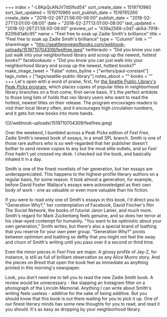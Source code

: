 +++
index = "-L6KpQcANJV7dSIfod54"
sort_create_date = 1519710960
sort_last_updated = 1519710960
sort_publish_date = 1519765260
create_date = "2018-02-26T21:56:00-08:00"
publish_date = "2018-02-27T13:01:00-08:00"
date = "2018-02-27T13:01:00-08:00"
last_updated = "2018-02-26T21:56:00-08:00"
preview_url = "439a2569-c0d7-ab5d-7918-620fb81a6c95"
name = "Feel free to soak up Zadie Smith's brilliance"
title = "Feel free to soak up Zadie Smith's brilliance"
type = "Column"
link = ""
shareimage = "http://seattlereviewofbooks.com/webhook-uploads/1519710704309/feelfree.jpeg"
twitterauto = "Did you know you can just walk into your neighborhood library and scoop up the newest, hottest books?"
facebookauto = "Did you know you can just walk into your neighborhood library and scoop up the newest, hottest books?"
make_image_tweet = "False"
notes_byline = ["writers/paul-constant"]
tags_notes = ["tags/seattle-public-library"]
notes_about = ""
books = ""
+++
Let's open with a word of praise, first, for [the Seattle Public Library's Peak Picks program](http://www.spl.org/library-collection/books-movies-and-music/peak-picks), which places copies of popular titles in neighborhood library branches on a first-come, first-serve basis. It's the perfect antidote to those long lists of holds that vex library users who want to read the hottest, newest titles on their release. The program encourages readers to visit their local library often, and it encourages high circulation numbers, and it gets hot new books into more hands.

<p class="image-left">![](/webhook-uploads/1519710704309/feelfree.jpeg)</p>

Over the weekend, I bumbled across a Peak Picks edition of *Feel Free*, Zadie Smith's newest book of essays, in a small SPL branch. Smith is one of those rare authors who is so well-regarded that her publisher doesn't bother to send review copies to any but the most elite outlets, and so *Feel Free* hadn't yet crossed my desk. I checked out the book, and basically inhaled it in a day.

Smith is one of the finest novelists of her generation, but her essays are underappreciated. This happens to the highest-profile literary authors on a regular basis, for some reason. It took almost a generation, for example, before David Foster Wallace's essays were acknowledged as their own body of work - one as valuable or even more valuable than his fiction.

If you were to read only one of Smith's essays in this book, I'd direct you to "Generation Why?," her contemplation of Facebook, David Fincher's film *The Social Network*, the books of futurist Jaron Lanier, and much more. Smith's regard for Mark Zuckerberg feels genuine, and so does her terror at his clear-eyed contempt for humanity. "You want to be optimistic about your own generation," Smith writes, but there's also a special brand of loathing that you reserve for your own peer group. "Generation Why?" pivots between optimism and loathing so deftly that you might not feel the sway and churn of Smith's writing until you pass over it a second or third time.

Even the minor pieces in *Feel Free* are major. A glossy profile of Jay-Z, for instance, is still as full of brilliant observation as any Alice Munro story. And the pieces on Brexit that open the book feel as immediate as anything printed in this morning's newspaper. 

Look, you don't need me to tell you to read the new Zadie Smith book. A review would be unnecessary - like slapping an Instagram filter on a photograph of the Lincoln Memorial. Anything I can write about Smith's writing feels useless - additive for the sake of being additive. But you should know that this book is out there waiting for you to pick it up. One of our finest literary minds has some new thoughts for you to read, and read it you should. It's as easy as dropping by your neighborhood library.
